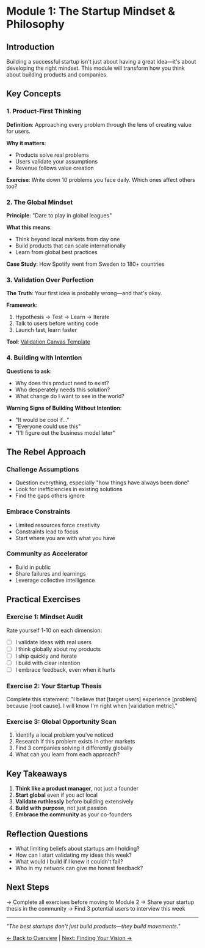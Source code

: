 # Module 1: The Startup Mindset & Philosophy

## Introduction

Building a successful startup isn't just about having a great idea—it's about developing the right mindset. This module will transform how you think about building products and companies.

## Key Concepts

### 1. Product-First Thinking

**Definition**: Approaching every problem through the lens of creating value for users.

**Why it matters**:
- Products solve real problems
- Users validate your assumptions
- Revenue follows value creation

**Exercise**: Write down 10 problems you face daily. Which ones affect others too?

### 2. The Global Mindset

**Principle**: "Dare to play in global leagues"

**What this means**:
- Think beyond local markets from day one
- Build products that can scale internationally
- Learn from global best practices

**Case Study**: How Spotify went from Sweden to 180+ countries

### 3. Validation Over Perfection

**The Truth**: Your first idea is probably wrong—and that's okay.

**Framework**:
1. Hypothesis → Test → Learn → Iterate
2. Talk to users before writing code
3. Launch fast, learn faster

**Tool**: [Validation Canvas Template](../../resources/templates/validation-canvas.md)

### 4. Building with Intention

**Questions to ask**:
- Why does this product need to exist?
- Who desperately needs this solution?
- What change do I want to see in the world?

**Warning Signs of Building Without Intention**:
- "It would be cool if..."
- "Everyone could use this"
- "I'll figure out the business model later"

## The Rebel Approach

### Challenge Assumptions

- Question everything, especially "how things have always been done"
- Look for inefficiencies in existing solutions
- Find the gaps others ignore

### Embrace Constraints

- Limited resources force creativity
- Constraints lead to focus
- Start where you are with what you have

### Community as Accelerator

- Build in public
- Share failures and learnings
- Leverage collective intelligence

## Practical Exercises

### Exercise 1: Mindset Audit

Rate yourself 1-10 on each dimension:
- [ ] I validate ideas with real users
- [ ] I think globally about my products
- [ ] I ship quickly and iterate
- [ ] I build with clear intention
- [ ] I embrace feedback, even when it hurts

### Exercise 2: Your Startup Thesis

Complete this statement:
"I believe that [target users] experience [problem] because [root cause]. I will know I'm right when [validation metric]."

### Exercise 3: Global Opportunity Scan

1. Identify a local problem you've noticed
2. Research if this problem exists in other markets
3. Find 3 companies solving it differently globally
4. What can you learn from each approach?

## Key Takeaways

1. **Think like a product manager**, not just a founder
2. **Start global** even if you act local
3. **Validate ruthlessly** before building extensively
4. **Build with purpose**, not just passion
5. **Embrace the community** as your co-founders

## Reflection Questions

- What limiting beliefs about startups am I holding?
- How can I start validating my ideas this week?
- What would I build if I knew it couldn't fail?
- Who in my network can give me honest feedback?

## Next Steps

→ Complete all exercises before moving to Module 2
→ Share your startup thesis in the community
→ Find 3 potential users to interview this week

---

*"The best startups don't just build products—they build movements."*

[← Back to Overview](../../README.md) | [Next: Finding Your Vision →](./vision-discovery.md)